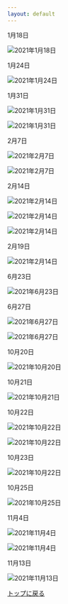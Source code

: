 ```yaml
---
layout: default
---
```


1月18日

![2021年1月18日](./assets/images/210117_00001.png)

1月24日

![2021年1月24日](./assets/images/210124_00002.png)

1月31日

![2021年1月31日](./assets/images/210131_00001.png)

![2021年1月31日](./assets/images/210131_00002.png)

2月7日

![2021年2月7日](./assets/images/210207_00001.png)

![2021年2月7日](./assets/images/210207_00002.png)

2月14日

![2021年2月14日](./assets/images/210214_00001.png)

![2021年2月14日](./assets/images/210214_00002.png)

![2021年2月14日](./assets/images/210214_00003.png)

2月19日

![2021年2月14日](./assets/images/210219_00001.png)

6月23日

![2021年6月23日](./assets/images/210623_00002.png)

6月27日

![2021年6月27日](./assets/images/210121_00016.png)

![2021年6月27日](./assets/images/210121_00017.png)

10月20日

![2021年10月20日](./assets/images/211020_00017.png)

10月21日

![2021年10月21日](./assets/images/211021_00013.png)

10月22日

![2021年10月22日](./assets/images/211022_00002.png)

![2021年10月22日](./assets/images/211022_00009.png)

10月23日

![2021年10月22日](./assets/images/211023_00011.png)

10月25日

![2021年10月25日](./assets/images/211025_00006.png)

11月4日

![2021年11月4日](./assets/images/211101_00006.png)

![2021年11月4日](./assets/images/211104_00005.png)

11月13日

![2021年11月13日](./assets/images/211106_00005.png)

[トップに戻る](./)
